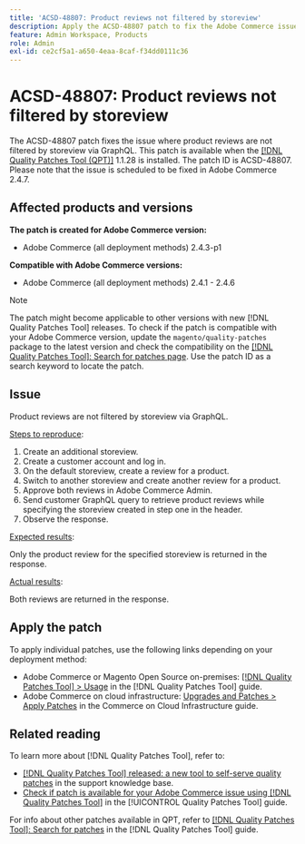 ```yaml
---
title: 'ACSD-48807: Product reviews not filtered by storeview'
description: Apply the ACSD-48807 patch to fix the Adobe Commerce issue where product reviews are not filtered by storeview via GraphQL.
feature: Admin Workspace, Products
role: Admin
exl-id: ce2cf5a1-a650-4eaa-8caf-f34dd0111c36
---
```

# ACSD-48807: Product reviews not filtered by storeview

The ACSD-48807 patch fixes the issue where product reviews are not filtered by storeview via GraphQL. This patch is available when the [[!DNL Quality Patches Tool (QPT)]](https://experienceleague.adobe.com/en/docs/commerce-operations/tools/quality-patches-tool/quality-patches-tool-to-self-serve-quality-patches) 1.1.28 is installed. The patch ID is ACSD-48807. Please note that the issue is scheduled to be fixed in Adobe Commerce 2.4.7.

## Affected products and versions

**The patch is created for Adobe Commerce version:**

* Adobe Commerce (all deployment methods) 2.4.3-p1

**Compatible with Adobe Commerce versions:**

* Adobe Commerce (all deployment methods) 2.4.1 - 2.4.6

>[!NOTE]
>
>The patch might become applicable to other versions with new [!DNL Quality Patches Tool] releases. To check if the patch is compatible with your Adobe Commerce version, update the `magento/quality-patches` package to the latest version and check the compatibility on the [[!DNL Quality Patches Tool]: Search for patches page](https://experienceleague.adobe.com/tools/commerce-quality-patches/index.html). Use the patch ID as a search keyword to locate the patch.

## Issue

Product reviews are not filtered by storeview via GraphQL.

<u>Steps to reproduce</u>:

1. Create an additional storeview.
1. Create a customer account and log in.
1. On the default storeview, create a review for a product.
1. Switch to another storeview and create another review for a product.
1. Approve both reviews in Adobe Commerce Admin.
1. Send customer GraphQL query to retrieve product reviews while specifying the storeview created in step one in the header.
1. Observe the response.

<u>Expected results</u>:

Only the product review for the specified storeview is returned in the response.

<u>Actual results</u>:

Both reviews are returned in the response.

## Apply the patch

To apply individual patches, use the following links depending on your deployment method:

* Adobe Commerce or Magento Open Source on-premises: [[!DNL Quality Patches Tool] > Usage](/help/tools/quality-patches-tool/usage.md) in the [!DNL Quality Patches Tool] guide.
* Adobe Commerce on cloud infrastructure: [Upgrades and Patches > Apply Patches](https://experienceleague.adobe.com/docs/commerce-cloud-service/user-guide/develop/upgrade/apply-patches.html) in the Commerce on Cloud Infrastructure guide.

## Related reading

To learn more about [!DNL Quality Patches Tool], refer to:

* [[!DNL Quality Patches Tool] released: a new tool to self-serve quality patches](https://experienceleague.adobe.com/en/docs/commerce-operations/tools/quality-patches-tool/quality-patches-tool-to-self-serve-quality-patches) in the support knowledge base.
* [Check if patch is available for your Adobe Commerce issue using [!DNL Quality Patches Tool]](/help/tools/quality-patches-tool/patches-available-in-qpt/check-patch-for-magento-issue-with-magento-quality-patches.md) in the [!UICONTROL Quality Patches Tool] guide.


For info about other patches available in QPT, refer to [[!DNL Quality Patches Tool]: Search for patches](https://experienceleague.adobe.com/tools/commerce-quality-patches/index.html) in the [!DNL Quality Patches Tool] guide.
